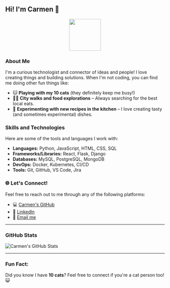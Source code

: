 ## Hi! I'm Carmen 👋

<div id="header" align="center">
  <img src="https://media4.giphy.com/media/v1.Y2lkPTc5MGI3NjExc2V0eXo2dDM0eHBpZGQxdWloZ2JtZ2VmNHZxNXZwYTI4bGU3NWU0ZSZlcD12MV9pbnRlcm5hbF9naWZfYnlfaWQmY3Q9Zw/3oKIPnAiaMCws8nOsE/giphy.gif" width="100"/>
</div>

### About Me
I'm a curious technologist and connector of ideas and people! I love creating things and building solutions. When I'm not coding, you can find me doing other fun things like:
- 🐱 **Playing with my 10 cats** (they definitely keep me busy!)
- 🚶‍♀️ **City walks and food explorations** – Always searching for the best local eats.
- 🍳 **Experimenting with new recipes in the kitchen** – I love creating tasty (and sometimes experimental) dishes.

### Skills and Technologies
Here are some of the tools and languages I work with:
- **Languages:** Python, JavaScript, HTML, CSS, SQL
- **Frameworks/Libraries:** React, Flask, Django
- **Databases:** MySQL, PostgreSQL, MongoDB
- **DevOps:** Docker, Kubernetes, CI/CD
- **Tools:** Git, GitHub, VS Code, Jira


### 🌐 Let's Connect!
Feel free to reach out to me through any of the following platforms:

- 💻 [Carmen's GitHub](https://github.com/cwmush)
- 💼 [LinkedIn](https://linkedin.com/in/carmen-wong0008)
- 📧 [Email me](mailto:carmenwong.cwong@gmail.com)

---

### GitHub Stats
![Carmen's GitHub Stats](https://github-readme-stats.vercel.app/api?username=cwmush&show_icons=true&hide_title=true&count_private=true&theme=tokyonight)

---

### Fun Fact:
Did you know I have **10 cats**? Feel free to connect if you're a cat person too! 😺



